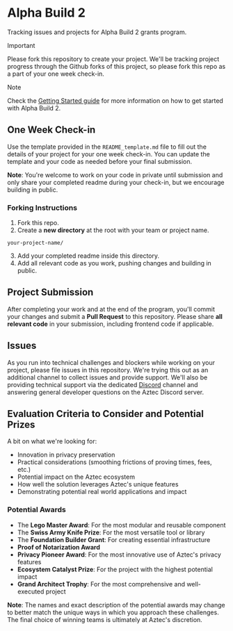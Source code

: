 # Alpha Build 2

Tracking issues and projects for Alpha Build 2 grants program.

> [!IMPORTANT]
> Please fork this repository to create your project. We'll be tracking project progress through the Github forks of this project, so please fork this repo as a part of your one week check-in.

> [!NOTE]
> Check the [Getting Started guide](./getting_started.md) for more information on how to get started with Alpha Build 2.

## One Week Check-in

Use the template provided in the `README_template.md` file to fill out the details of your project for your one week check-in. You can update the template and your code as needed before your final submission.

**Note**: You're welcome to work on your code in private until submission and only share your completed readme during your check-in, but we encourage building in public.

### Forking Instructions

1. Fork this repo.
2. Create a **new directory** at the root with your team or project name.

```
your-project-name/
```

3. Add your completed readme inside this directory.
4. Add all relevant code as you work, pushing changes and building in public.

## Project Submission

After completing your work and at the end of the program, you'll commit your changes and submit a **Pull Request** to this repository. Please share **all relevant code** in your submission, including frontend code if applicable.

## Issues

As you run into technical challenges and blockers while working on your project, please file issues in this repository. We're trying this out as an additional channel to collect issues and provide support. We'll also be providing technical support via the dedicated [Discord](https://discord.com/invite/DgWG2DBMyB/) channel and answering general developer questions on the Aztec Discord server.

## Evaluation Criteria to Consider and Potential Prizes

A bit on what we're looking for:

- Innovation in privacy preservation
- Practical considerations (smoothing frictions of proving times, fees, etc.)
- Potential impact on the Aztec ecosystem
- How well the solution leverages Aztec's unique features
- Demonstrating potential real world applications and impact

### Potential Awards

- The **Lego Master Award**: For the most modular and reusable component
- The **Swiss Army Knife Prize**: For the most versatile tool or library
- The **Foundation Builder Grant**: For creating essential infrastructure
- **Proof of Notarization Award**
- **Privacy Pioneer Award**: For the most innovative use of Aztec's privacy features
- **Ecosystem Catalyst Prize**: For the project with the highest potential impact
- **Grand Architect Trophy**: For the most comprehensive and well-executed project

**Note**: The names and exact description of the potential awards may change to better match the unique ways in which you approach these challenges. The final choice of winning teams is ultimately at Aztec's discretion.
